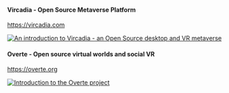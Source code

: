 
<h4>Vircadia - Open Source Metaverse Platform</h4>

https://vircadia.com<br>

<a href="https://youtube.com/watch?v=4ZPz4rvMEwk">
  <img src="https://markdown-videos-api.jorgenkh.no/url?url=https%3A%2F%2Fwww.youtube.com%2Fwatch%3Fv%3D4ZPz4rvMEwk" alt="An introduction to Vircadia - an Open Source desktop and VR metaverse" title="An introduction to Vircadia - an Open Source desktop and VR metaverse"/>
</a>

<h4>Overte - Open source virtual worlds and social VR</h4>

https://overte.org<br>

<a href="https://youtube.com/watch?v=-1tU6H2A7pQ">
  <img src="https://markdown-videos-api.jorgenkh.no/url?url=https%3A%2F%2Fwww.youtube.com%2Fwatch%3Fv%3D-1tU6H2A7pQ" alt="Introduction to the Overte project" title="Introduction to the Overte project"/>
</a>
